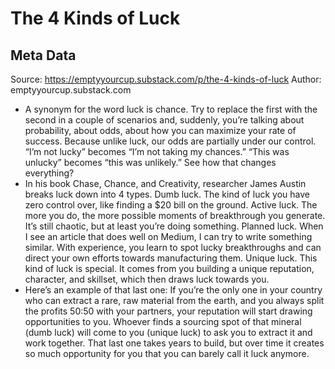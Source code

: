 # The 4 Kinds of Luck

## Meta Data

Source:  https://emptyyourcup.substack.com/p/the-4-kinds-of-luck 
Author: emptyyourcup.substack.com

- A synonym for the word luck is chance.
  Try to replace the first with the second in a couple of scenarios and, suddenly, you’re talking about probability, about odds, about how you can maximize your rate of success.
  Because unlike luck, our odds are partially under our control.
  “I’m not lucky” becomes “I’m not taking my chances.”
  “This was unlucky” becomes “this was unlikely.”
  See how that changes everything?
- In his book Chase, Chance, and Creativity, researcher James Austin breaks luck down into 4 types.
  Dumb luck. The kind of luck you have zero control over, like finding a $20 bill on the ground.
  Active luck. The more you do, the more possible moments of breakthrough you generate. It’s still chaotic, but at least you’re doing something.
  Planned luck. When I see an article that does well on Medium, I can try to write something similar. With experience, you learn to spot lucky breakthroughs and can direct your own efforts towards manufacturing them.
  Unique luck. This kind of luck is special. It comes from you building a unique reputation, character, and skillset, which then draws luck towards you.
- Here’s an example of that last one:
  If you’re the only one in your country who can extract a rare, raw material from the earth, and you always split the profits 50:50 with your partners, your reputation will start drawing opportunities to you. Whoever finds a sourcing spot of that mineral (dumb luck) will come to you (unique luck) to ask you to extract it and work together.
  That last one takes years to build, but over time it creates so much opportunity for you that you can barely call it luck anymore.
